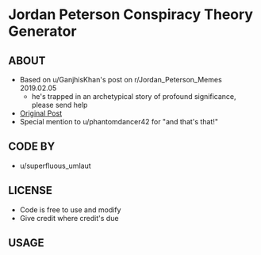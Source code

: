 # Jordan Peterson Conspiracy Theory Generator


## ABOUT

- Based on u/GanjhisKhan's  post on r/Jordan_Peterson_Memes 2019.02.05 
     - he's trapped in an archetypical story of profound significance, please send help
- [Original Post](www.reddit.com/r/Jordan_Peterson_Memes/comments/anmawh/jp_conspiracy_theory_starterpack)
- Special mention to u/phantomdancer42 for "and that's that!"

## CODE BY

- u/superfluous_umlaut

## LICENSE

- Code is free to use and modify
- Give credit where credit's due

## USAGE




